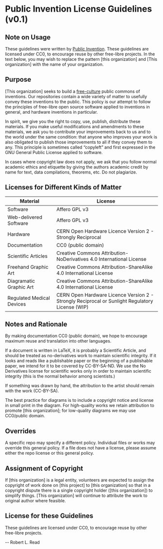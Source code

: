# Public Invention License Guidelines (v0.1)

## Note on Usage

These guidelines were written by [Public Invention](https://www.pubinv.org/).
These guidelines are licensed under CC0, to encourage reuse by other free-libre projects.
In the text below, you may wish to replace the pattern \[this organization\] and 
\[This organization\] with the name of your organization.

## Purpose

\[This organization\] seeks to build a [free-culture](https://en.wikipedia.org/wiki/Free-culture_movement) public commons of inventions. 
Our repositories contain a wide variety of matter to usefully convey these inventions to the public. 
This policy is our attempt to follow the principles of free-libre open source software applied to inventions in general, and hardware inventions in particular.

In spirit, we give you the right to copy, use, publish, distribute these materials. 
If you make useful modifications and amendments to these materials, we ask you to contribute your improvements back to us and to the world under the same condition: that anyone who improves your work is also obligated to publish those improvements to all if they convey them to any. This principle is sometimes called “copyleft” and first expressed in the GNU General Public License applied to software.

In cases where copyright law does not apply, we ask that you follow normal academic ethics and etiquette by giving the authors academic credit by name for text, data compilations, theorems, etc. Do not plagiarize. 

## Licenses for Different Kinds of Matter

Material | License
------------ | -------------
Software | Affero GPL v3
Web-delivered Software | Affero GPL v3
Hardware | CERN Open Hardware Licence Version 2 - Strongly Reciprocal
Documentation | CC0 (public domain) 
Scientific Articles | Creative Commons Attribution-NoDerivatives 4.0 International License
Freehand Graphic Art | Creative Commons Attribution-ShareAlike 4.0 International License
Diagramatic Graphic Art | Creative Commons Attribution-ShareAlike 4.0 International License
Regulated Medical Devices | CERN Open Hardware Licence Version 2 - Strongly Reciprocal or Sunlight Regulatory License (WIP)

## Notes and Rationale
By making documentation CC0 (public domain), we hope to encourage maximum reuse and translation into other languages.

If a document is written in LaTeX, it is probably a Scientific Article, and should be treated as no-derivatives work to maintain scientific integrity. If it looks and reads like a publishable paper or the beginning of a publishable paper, we intend for it to be covered by CC-BY-SA-ND. We use the No Derivatives license for scientific works only in order to maintain scientific integrity (this is the normal behavior among scientists.)

If something was drawn by hand, the attribution to the artist should remain with the work (CC-BY-SA).

The best practice for diagrams is to include a copyright notice and license in small print in the diagram. For high-quality works we retain attribution 
to promote \[this organization\]; for low-quality diagrams we may use CC0/public domain.

## Overrides

A specific repo may specify a different policy. Individual files or works may override this general policy. If a file does not have a license, please assume either the repo license or this general policy.

## Assignment of Copyright
If \[this organization\] is a legal entity, volunteers are expected to assign the copyright of work done on \[this project\] to \[this organization\] so that in a copyright dispute there is a single copyright holder (\[this organization\]) to simplify things. \[This organization\] will continue to attribute the work to original author where feasible.

## License for these Guidelines

These guidelines are licensed under CC0, to encourage reuse by other free-libre projects.


-- Robert L. Read

